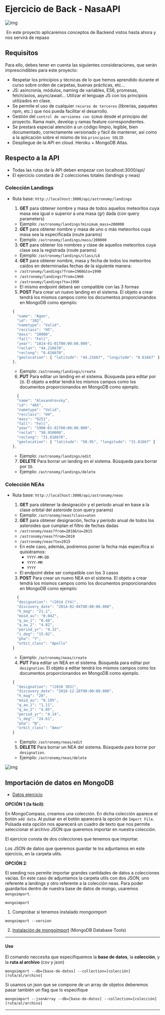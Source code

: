 # Ejercicio de Back - NasaAPI

![img](../../assets/back/ejercicioNasa/astronaut.gif)

​
En este proyecto aplicaremos conceptos de Backend vistos hasta ahora y nos servirá de repaso

## Requisitos
Para ello, debes tener en cuenta las siguientes consideraciones, que serán imprescindibles para este proyecto: 
​
- Respetar los principios y técnicas de lo que hemos aprendido durante el curso sobre orden de carpetas, buenas prácticas, etc...
- JS: asincronía, módulos, naming de variables, ES6, promesas, fetch/axios, async/await... Utilizar el lenguaje JS con los principios utilizados en clase. 
- Se permite el uso de cualquier `recurso de terceros` (librerías, paquetes npm, etc.) que nos pueda facilitar el desarrollo.
- Gestión del `control de versiones con GiHub` desde el principio del proyecto. Rama main, develop y ramas feature correspondientes.
- Se prestará especial atención a un código limpio, legible, bien documentado, correctamente versionado y fácil de mantener, así como a la aplicación sobre el mismo de los `principios SOLID`
- Despliegue de la API en cloud. Heroku + MongoDB Atlas.
​
 ## Respecto a la API 
 
- Todas las rutas de la API deben empezar con localhost:3000/api/
- El ejercicio constará de 2 colecciones totales (landings y neas)
​
### Colección Landings

- Ruta base: `http://localhost:3000/api/astronomy/landings`
​
  1. **GET** para obtener nombre y masa de todos aquellos meteoritos cuya masa sea igual o superior a una masa (gr) dada (con query parameters)
​
  - Ejemplo: `/astronomy/landings?minimum_mass=200000`
​
  2. **GET** para obtener nombre y masa de uno o más meteoritos cuya masa sea la especificada (route params)
​
  - Ejemplo: `/astronomy/landings/mass/200000`
​
  3. **GET** para obtener los nombres y clase de aquellos meteoritos cuya clase sea la registrada (route params)
​
  - Ejemplo: `/astronomy/landings/class/L6`
​
  4. **GET** para obtener nombre, masa y fecha de todos los meteoritos caídos en determinadas fechas de la siguiente manera:
​
  - `/astronomy/landings?from=1960&to=1990`
  - `/astronomy/landings?from=1960`
  - `/astronomy/landings?to=1990`
  - El mismo endpoint deberá ser compatible con las 3 formas

  5. **POST** Para crear un nuevo landing en el sistema. El objeto a crear tendrá los mismos campos como los documentos proporcionandos en MongoDB como ejemplo:

  ```javascript
  {
    "name": "Agen",
    "id": "392",
    "nametype": "Valid",
    "recclass": "H5",
    "mass": "30000",
    "fall": "Fell",
    "year": "1814-01-01T00:00:00.000",
    "reclat": "44.216670",
    "reclong": "0.616670",
    "geolocation": { "latitude": "44.21667", "longitude": "0.61667" }
  },
  ```
  - Ejemplo: `/astronomy/landings/create`

  6. **PUT** Para editar un landing en el sistema. Búsqueda para editar por `ID`. El objeto a editar tendrá los mismos campos como los documentos proporcionandos en MongoDB como ejemplo.

  ```javascript
    {
    "name": "Alexandrovsky",
    "id": "465",
    "nametype": "Valid",
    "recclass": "H4",
    "mass": "9251",
    "fall": "Fell",
    "year": "1900-01-01T00:00:00.000",
    "reclat": "50.950000",
    "reclong": "31.816670",
    "geolocation": { "latitude": "50.95", "longitude": "31.81667" }
  },
  ```
   - Ejemplo: `/astronomy/landings/edit`
  
  7. **DELETE** Para borrar un landing en el sistema. Búsqueda para borrar por `ID`.

   - Ejemplo: `/astronomy/landings/delete`
​
### Colección NEAs

- Ruta base: `http://localhost:3000/api/astronomy/neas`
​
  1. **GET** para obtener la designación y el período anual en base a la clase orbital del asteroide (con query params)
​
  - Ejemplo: `/astronomy/neas?class=aten`
​
  2. **GET** para obtener designación, fecha y período anual de todos los asteroides que cumplan el filtro de fechas dadas
​
  - `/astronomy/neas?from=2010&to=2015`
  - `/astronomy/neas?from=2010`
  - `/astronomy/neas?to=2015`
  - En este caso, además, podremos poner la fecha más específica si quisiéramos:
    - `YYYY-MM-DD`
    - `YYYY-MM`
    - `YYYY`
  - El endpoint debe ser compatible con los 3 casos

  3. **POST** Para crear un nuevo NEA en el sistema. El objeto a crear tendrá los mismos campos como los documentos proporcionandos en MongoDB como ejemplo:
  ```javascript
    {
    "designation": "(2014 CY4)",
    "discovery_date": "2014-02-04T00:00:00.000",
    "h_mag": "21.1",
    "moid_au": "0.042",
    "q_au_1": "0.48",
    "q_au_2": "4.82",
    "period_yr": "4.32",
    "i_deg": "15.02",
    "pha": "Y",
    "orbit_class": "Apollo"
  }
  ```
  - Ejemplo: `/astronomy/neas/create`

  4. **PUT** Para editar un NEA en el sistema. Búsqueda para editar por `designation`. El objeto a editar tendrá los mismos campos como los documentos proporcionandos en MongoDB como ejemplo.
  ```javascript
  {
    "designation": "(2010 YD3)",
    "discovery_date": "2010-12-26T00:00:00.000",
    "h_mag": "20",
    "moid_au": "0.195",
    "q_au_1": "1.11",
    "q_au_2": "4.05",
    "period_yr": "4.14",
    "i_deg": "24.61",
    "pha": "N",
    "orbit_class": "Amor"
  }
  ```
  - Ejemplo: `/astronomy/neas/edit`

  5. **DELETE** Para borrar un NEA del sistema. Búsqueda para borrar por `designation`.

  - Ejemplo: `/astronomy/neas/delete` 

 ![img](../../assets/back/ejercicioNasa/nasa.jpg)


## Importación de datos en MongoDB

- [Datos ejercicio](../../utils/ejercicioNasa)


**OPCIÓN 1 (la fácil)**:

En MongoCompass, creamos una colección. En dicha colección aparece el botón `add data`. Al pulsar en el botón aparecerá la opción de `Import File`. Pulsada esta opción nos aparecerá un cuadro de texto que nos permite seleccionar el archivo JSON que queremos importar en nuestra colección.

El ejercicio consta de dos colecciones que tenemos que importar. 

Los JSON de datos que queremos guardar te los adjuntamos en este ejercicio, en la carpeta utils. 

**OPCIÓN 2**:

El seeding nos permite importar grandes cantidades de datos a colecciones vacías. En este caso de adjuntamos la carpeta utils con dos JSON, uno referente a landings y otro referente a la colección neas. Para poder guardarlos dentro de nuestra base de datos de mongo, usaremos `mongoimport`.

```
mongoimport
```
1. Comprobar si tenemos instalado mongoimport

```
mongoimport --version
```
2. [Instalación de mongoimport]('https://docs.mongodb.com/database-tools/installation/installation/') (MongoDB Database Tools)

***

#### Uso
El comando neccesita que especifiquemos la __base de datos__, la __colección__, y la __ruta al archivo__ (csv y json)

```
mongoimport --db=[base-de-datos] --collection=[colección] [ruta/al/archivo]
```
Si usamos un json que se compone de un array de objetos deberemos pasar también un flag que lo especifique

```
mongoimport --jsonArray --db=[base-de-datos] --collection=[colección] [ruta/al/archivo]
```
***
